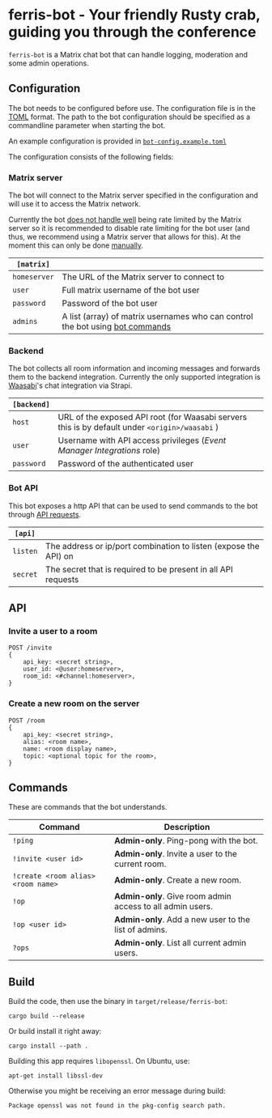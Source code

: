 # ferris-bot - Your friendly Rusty crab, guiding you through the conference

`ferris-bot` is a Matrix chat bot that can handle logging, moderation and some admin operations.


## Configuration

The bot needs to be configured before use. The configuration file is in the [TOML](https://toml.io/en/) format. The path to the bot configuration should be specified as a commandline parameter when starting the bot.

An example configuration is provided in [`bot-config.example.toml`](./bot-config.example.toml)

The configuration consists of the following fields:


### Matrix server

The bot will connect to the Matrix server specified in the configuration and will use it to access the Matrix network.

Currently the bot [does not handle well](https://github.com/baytechc/waasabi-matrix/issues/7) being rate limited by the Matrix server so it is recommended to disable rate limiting for the bot user (and thus, we recommend using a Matrix server that allows for this). At the moment this can only be done [manually](https://github.com/matrix-org/synapse/issues/6286).

| `[matrix]`   |   |
| ------------ | - |
| `homeserver` | The URL of the Matrix server to connect to |
| `user`       | Full matrix username of the bot user |
| `password`   | Password of the bot user |
| `admins`     | A list (array) of matrix usernames who can control the bot using [bot commands](#commands) |


### Backend

The bot collects all room information and incoming messages and forwards them to the backend integration. Currently the only supported integration is [Waasabi](https://waasabi.org)'s chat integration via Strapi.

| `[backend]`  |   |
| ------------ | - |
| `host`       | URL of the exposed API root (for Waasabi servers this is by default under `<origin>/waasabi` ) |
| `user`       | Username with API access privileges (*Event Manager Integrations* role) |
| `password`   | Password of the authenticated user |


### Bot API

This bot exposes a http API that can be used to send commands to the bot through [API requests](#api).

| `[api]`      |   |
| ------------ | - |
| `listen`     | The address or ip/port combination to listen (expose the API) on |
| `secret`     | The secret that is required to be present in all API requests |


## API

### Invite a user to a room

```
POST /invite
{
    api_key: <secret string>,
    user_id: <@user:homeserver>,
    room_id: <#channel:homeserver>,
}
```

### Create a new room on the server

```
POST /room
{
    api_key: <secret string>,
    alias: <room name>,
    name: <room display name>,
    topic: <optional topic for the room>,
}
```

## Commands

These are commands that the bot understands.

| Command | Description |
| ------- | ----------- |
| `!ping` | **Admin-only**. Ping-pong with the bot. |
| `!invite <user id>` | **Admin-only**. Invite a user to the current room. |
| `!create <room alias> <room name>` | **Admin-only**. Create a new room. |
| `!op` | **Admin-only**. Give room admin access to all admin users. |
| `!op <user id>` | **Admin-only**. Add a new user to the list of admins. |
| `?ops` | **Admin-only**. List all current admin users. |

## Build

Build the code, then use the binary in `target/release/ferris-bot`:

```
cargo build --release
```

Or build install it right away:

```
cargo install --path .
```

Building this app requires `libopenssl`. On Ubuntu, use:

```
apt-get install libssl-dev
```

Otherwise you might be receiving an error message during build:
```
Package openssl was not found in the pkg-config search path.
```
